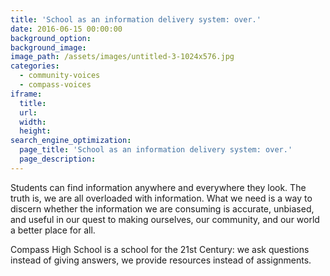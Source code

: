 ```yaml
---
title: 'School as an information delivery system: over.'
date: 2016-06-15 00:00:00
background_option: 
background_image: 
image_path: /assets/images/untitled-3-1024x576.jpg
categories:
  - community-voices
  - compass-voices
iframe: 
  title: 
  url:  
  width: 
  height:
search_engine_optimization:
  page_title: 'School as an information delivery system: over.'
  page_description:
---
```



Students can find information anywhere and everywhere they look.  The truth is, we are all overloaded with information.  What we need is a way to discern whether the information we are consuming is accurate, unbiased, and useful in our quest to making ourselves, our community, and our world a better place for all.

Compass High School is a school for the 21st Century: we ask questions instead of giving answers, we provide resources instead of assignments.